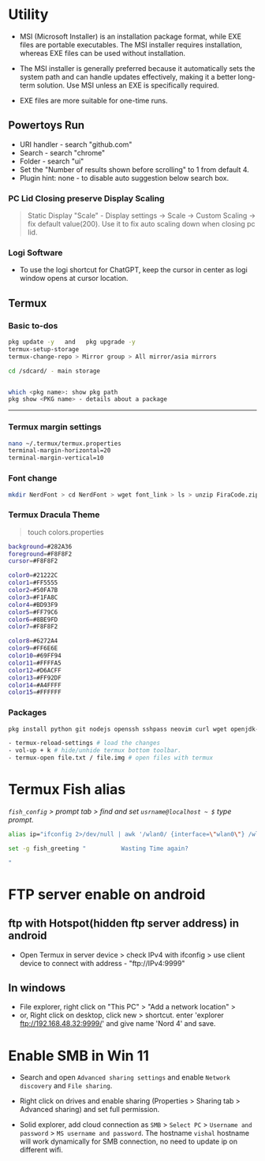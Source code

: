 # Utility

- MSI (Microsoft Installer) is an installation package format, while EXE files are portable executables. The MSI installer requires installation, whereas EXE files can be used without installation.

- The MSI installer is generally preferred because it automatically sets the system path and can handle updates effectively, making it a better long-term solution. Use MSI unless an EXE is specifically required.

- EXE files are more suitable for one-time runs.

## Powertoys Run

- URI handler - search "github.com"
- Search - search "chrome"
- Folder - search "ui"
- Set the "Number of results shown before scrolling" to 1 from default 4.
- Plugin hint: none - to disable auto suggestion below search box.

### PC Lid Closing preserve Display Scaling

> Static Display "Scale" - Display settings -> Scale -> Custom Scaling -> fix default value(200). Use it to fix auto scaling down when closing pc lid.

### Logi Software

- To use the logi shortcut for ChatGPT, keep the cursor in center as logi window opens at cursor location.

<!-- ============================================================= -->

## Termux

### Basic to-dos

```bash
pkg update -y   and   pkg upgrade -y
termux-setup-storage
termux-change-repo > Mirror group > All mirror/asia mirrors

cd /sdcard/ - main storage


which <pkg name>: show pkg path
pkg show <PKG name> - details about a package
```

___

### Termux margin settings

```bash
nano ~/.termux/termux.properties
terminal-margin-horizontal=20
terminal-margin-vertical=10
```

### Font change

```bash
mkdir NerdFont > cd NerdFont > wget font_link > ls > unzip FiraCode.zip > rename mv font.ttf ~/.termux
```

### Termux Dracula Theme

>touch colors.properties

```bash
background=#282A36
foreground=#F8F8F2
cursor=#F8F8F2

color0=#21222C
color1=#FF5555
color2=#50FA7B
color3=#F1FA8C
color4=#BD93F9
color5=#FF79C6
color6=#8BE9FD
color7=#F8F8F2

color8=#6272A4
color9=#FF6E6E
color10=#69FF94
color11=#FFFFA5
color12=#D6ACFF
color13=#FF92DF
color14=#A4FFFF
color15=#FFFFFF
```

### Packages

```bash
pkg install python git nodejs openssh sshpass neovim curl wget openjdk-17 which fish bat -y # alias cat = bat
```

```bash
- termux-reload-settings # load the changes
- vol-up + k # hide/unhide termux bottom toolbar.
- termux-open file.txt / file.img # open files with termux
```

# Termux Fish alias

_`fish_config` > prompt tab > find and set `usrname@localhost ~ $` type prompt._

```bash
alias ip="ifconfig 2>/dev/null | awk '/wlan0/ {interface=\"wlan0\"} /wlan1/ {interface=\"wlan1\"} /inet / && \$2 !~ /127.0.0.1/ {print interface \": \" \$2}'"

set -g fish_greeting "          Wasting Time again?

"
```

# FTP server enable on android

## ftp with Hotspot(hidden ftp server address) in android

- Open Termux in server device > check IPv4 with ifconfig > use client device to connect with address - "ftp://IPv4:9999"

## In windows

- File explorer, right click on "This PC" > "Add a network location" >
- or, Right click on desktop, click new > shortcut. enter 'explorer ftp://192.168.48.32:9999/' and give name 'Nord 4' and save.

# Enable SMB in Win 11

- Search and open `Advanced sharing settings` and enable `Network discovery` and `File sharing`.
- Right click on drives and enable sharing (Properties > Sharing tab > Advanced sharing) and set full permission.

- Solid explorer, add cloud connection as `SMB` > `Select PC` > `Username and password` > `MS username and password`. The hostname `vishal` hostname will work dynamically for SMB connection, no need to update ip on different wifi.
